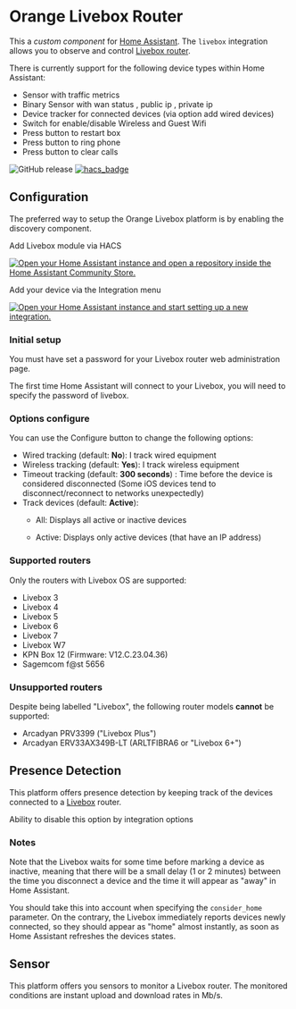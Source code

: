 # Orange Livebox Router

This a _custom component_ for [Home Assistant](https://www.home-assistant.io/).
The `livebox` integration allows you to observe and control [Livebox router](http://www.orange.fr/).

There is currently support for the following device types within Home Assistant:

- Sensor with traffic metrics
- Binary Sensor with wan status , public ip , private ip
- Device tracker for connected devices (via option add wired devices)
- Switch for enable/disable Wireless and Guest Wifi
- Press button to restart box
- Press button to ring phone
- Press button to clear calls

![GitHub release](https://img.shields.io/github/release/Cyr-ius/hass-livebox-component)
[![hacs_badge](https://img.shields.io/badge/HACS-Default-orange.svg)](https://github.com/hacs/integration)

## Configuration

The preferred way to setup the Orange Livebox platform is by enabling the discovery component.

Add Livebox module via HACS

[![Open your Home Assistant instance and open a repository inside the Home Assistant Community Store.](https://my.home-assistant.io/badges/hacs_repository.svg)](https://my.home-assistant.io/redirect/hacs_repository/?owner=cyr-ius&repository=hass-livebox-component&category=integration)

Add your device via the Integration menu

[![Open your Home Assistant instance and start setting up a new integration.](https://my.home-assistant.io/badges/config_flow_start.svg)](https://my.home-assistant.io/redirect/config_flow_start/?domain=livebox)

### Initial setup

You must have set a password for your Livebox router web administration page.

The first time Home Assistant will connect to your Livebox, you will need to specify the password of livebox.

### Options configure

You can use the Configure button to change the following options:

- Wired tracking (default: **No**): I track wired equipment
- Wireless tracking (default: **Yes**): I track wireless equipment
- Timeout tracking (default: **300 seconds**) : Time before the device is considered disconnected (Some iOS devices tend to disconnect/reconnect to networks unexpectedly)
- Track devices (default: **Active**):
  - All: Displays all active or inactive devices

  - Active: Displays only active devices (that have an IP address)

### Supported routers

Only the routers with Livebox OS are supported:

- Livebox 3
- Livebox 4
- Livebox 5
- Livebox 6
- Livebox 7
- Livebox W7
- KPN Box 12 (Firmware: V12.C.23.04.36)
- Sagemcom f@st 5656

### Unsupported routers

Despite being labelled "Livebox", the following router models **cannot** be supported:

- Arcadyan PRV3399 ("Livebox Plus")
- Arcadyan ERV33AX349B-LT (ARLTFIBRA6 or "Livebox 6+")

## Presence Detection

This platform offers presence detection by keeping track of the
devices connected to a [Livebox](http://www.orange.fr/) router.

Ability to disable this option by integration options

### Notes

Note that the Livebox waits for some time before marking a device as inactive, meaning that there will be a small delay (1 or 2 minutes) between the time you disconnect a device and the time it will appear as "away" in Home Assistant.

You should take this into account when specifying the `consider_home` parameter.
On the contrary, the Livebox immediately reports devices newly connected, so they should appear as "home" almost instantly, as soon as Home Assistant refreshes the devices states.

## Sensor

This platform offers you sensors to monitor a Livebox router. The monitored conditions are instant upload and download rates in Mb/s.
